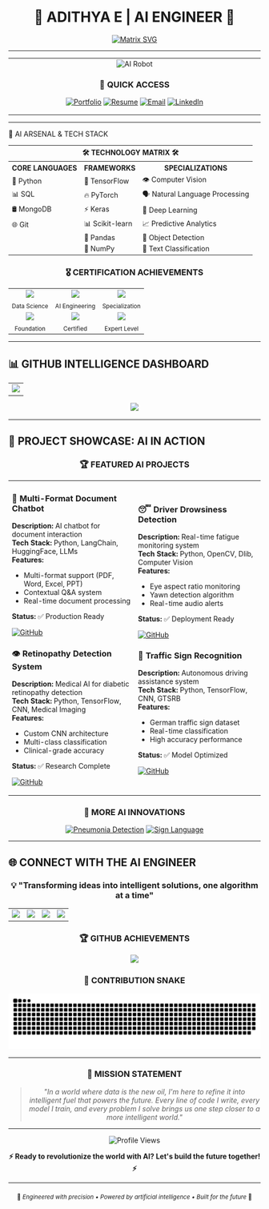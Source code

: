 <div align="center">

# 🤖 ADITHYA E | AI ENGINEER 🤖

[![Matrix SVG](https://readme-typing-svg.herokuapp.com?font=Orbitron&weight=700&size=32&duration=2500&pause=800&color=00FF41&center=true&vCenter=true&width=1000&lines=System.out.println(%22Welcome+to+the+Matrix%22);AI+Engineer+%7C+Machine+Learning+Specialist;Building+Intelligent+Systems+Since+2020;def+create_future():+return+AI())](https://git.io/typing-svg)

</div>

---

<table>
<tr>
<td align="center" width="50%">

<img src="https://media.giphy.com/media/L1R1tvI9svkIWwpVYr/giphy.gif" width="300" height="300" alt="AI Robot"/>

### 🚀 **QUICK ACCESS**

[![Portfolio](https://img.shields.io/badge/🌍_Portfolio-Live_Demo-FF6B35?style=for-the-badge&logo=firefox&logoColor=white)](https://adithya-5134.github.io/)
[![Resume](https://img.shields.io/badge/📋_Resume-Download-F7931E?style=for-the-badge&logo=adobeacrobatreader&logoColor=white)](https://drive.google.com/file/d/1G1otXng68KygUUf5XDcI423iVJYu5Tvh/view?usp=drive_link)
[![Email](https://img.shields.io/badge/📧_Email-Contact-EA4335?style=for-the-badge&logo=gmail&logoColor=white)]([mailto:ecadithya12@gmail.com](https://mail.google.com/mail/?view=cm&to=ecadithya12@gmail.com))
[![LinkedIn](https://img.shields.io/badge/💼_LinkedIn-Connect-0A66C2?style=for-the-badge&logo=linkedin&logoColor=white)](https://www.linkedin.com/in/adithya-e-846b66274)

</td>
</tr>
</table>

---

🧠 AI ARSENAL & TECH STACK
<div align="center">
<table align="center" width="80%">
<tr>
<th colspan="3">🛠️ TECHNOLOGY MATRIX 🛠️</th>
</tr>
<tr>
<th>CORE LANGUAGES</th>
<th>FRAMEWORKS</th>
<th>SPECIALIZATIONS</th>
</tr>
<tr>
<td>🐍 Python</td>
<td>🧠 TensorFlow</td>
<td>👁️ Computer Vision</td>
</tr>
<tr>
<td>📊 SQL</td>
<td>🔥 PyTorch</td>
<td>🗣️ Natural Language Processing</td>
</tr>
<tr>
<td>🛢️ MongoDB</td>
<td>⚡ Keras</td>
<td>🤖 Deep Learning</td>
</tr>
<tr>
<td>🌐 Git</td>
<td>📊 Scikit-learn</td>
<td>📈 Predictive Analytics</td>
</tr>
<tr>
<td></td>
<td>🐼 Pandas</td>
<td>🎯 Object Detection</td>
</tr>
<tr>
<td></td>
<td>🔢 NumPy</td>
<td>📝 Text Classification</td>
</tr>
</table>

### 🎖️ **CERTIFICATION ACHIEVEMENTS**

<table align="center">
<tr>
<td align="center">
<img src="https://img.shields.io/badge/DataMites-CDS_Certified-FF6B35?style=for-the-badge&logo=databricks&logoColor=white"/>
<br><sub>Data Science</sub>
</td>
<td align="center">
<img src="https://img.shields.io/badge/DataMites-AI_Expert-00D4AA?style=for-the-badge&logo=tensorflow&logoColor=white"/>
<br><sub>AI Engineering</sub>
</td>
<td align="center">
<img src="https://img.shields.io/badge/IBM-AI_Engineering-1261FE?style=for-the-badge&logo=ibm&logoColor=white"/>
<br><sub>Specialization</sub>
</td>
</tr>
<tr>
<td align="center">
<img src="https://img.shields.io/badge/IABAC-Foundation_CDS-F7931E?style=for-the-badge&logo=certificate&logoColor=white"/>
<br><sub>Foundation</sub>
</td>
<td align="center">
<img src="https://img.shields.io/badge/IABAC-Data_Scientist-EA4335?style=for-the-badge&logo=python&logoColor=white"/>
<br><sub>Certified</sub>
</td>
<td align="center">
<img src="https://img.shields.io/badge/IABAC-AI_Expert-00D9FF?style=for-the-badge&logo=brain&logoColor=white"/>
<br><sub>Expert Level</sub>
</td>
</tr>
</table>

</div>

---

## 📊 **GITHUB INTELLIGENCE DASHBOARD**

<div align="center">

<table>
<tr>
<td align="center">
<img height="200em" src="https://github-readme-stats.vercel.app/api/top-langs/?username=Adithya-5134&layout=compact&theme=synthwave&hide_border=true&bg_color=0D1117&title_color=00FF41&text_color=FFFFFF"/>
</td>
</tr>
</table>

<img src="https://github-readme-streak-stats.herokuapp.com/?user=Adithya-5134&theme=synthwave&hide_border=true&background=0D1117&stroke=00FF41&ring=FF6B35&fire=00D9FF&currStreakNum=FFFFFF&sideNums=FFFFFF&currStreakLabel=00FF41&sideLabels=FF6B35" />

</div>

---

## 🚀 **PROJECT SHOWCASE: AI IN ACTION**

<div align="center">

### 🏆 **FEATURED AI PROJECTS**

</div>

<table>
<tr>
<td width="50%">

### 🤖 **Multi-Format Document Chatbot**
**Description:** AI chatbot for document interaction  
**Tech Stack:** Python, LangChain, HuggingFace, LLMs  
**Features:**
- Multi-format support (PDF, Word, Excel, PPT)
- Contextual Q&A system
- Real-time document processing

**Status:** ✅ Production Ready

[![GitHub](https://img.shields.io/badge/GitHub-Code-181717?style=flat&logo=github)](https://github.com/Adithya-5134/Multi-Format-Doc-Chat)

### 👁️ **Retinopathy Detection System**
**Description:** Medical AI for diabetic retinopathy detection  
**Tech Stack:** Python, TensorFlow, CNN, Medical Imaging  
**Features:**
- Custom CNN architecture
- Multi-class classification
- Clinical-grade accuracy

**Status:** ✅ Research Complete

[![GitHub](https://img.shields.io/badge/GitHub-Code-181717?style=flat&logo=github)](https://github.com/Adithya-5134/Retinopathy-Detection)

</td>
<td width="50%">

### 😴 **Driver Drowsiness Detection**
**Description:** Real-time fatigue monitoring system  
**Tech Stack:** Python, OpenCV, Dlib, Computer Vision  
**Features:**
- Eye aspect ratio monitoring
- Yawn detection algorithm
- Real-time audio alerts

**Status:** ✅ Deployment Ready

[![GitHub](https://img.shields.io/badge/GitHub-Code-181717?style=flat&logo=github)](https://github.com/Adithya-5134/Driver-Drowsiness-Detection)

### 🚦 **Traffic Sign Recognition**
**Description:** Autonomous driving assistance system  
**Tech Stack:** Python, TensorFlow, CNN, GTSRB  
**Features:**
- German traffic sign dataset
- Real-time classification
- High accuracy performance

**Status:** ✅ Model Optimized

[![GitHub](https://img.shields.io/badge/GitHub-Code-181717?style=flat&logo=github)](https://github.com/Adithya-5134/Traffic-Sign-Detection)

</td>
</tr>
</table>

<div align="center">

### 🔬 **MORE AI INNOVATIONS**

[![Pneumonia Detection](https://img.shields.io/badge/🫁_Pneumonia_Detection-Medical_AI-FF6B35?style=for-the-badge)](https://github.com/Adithya-5134/Pneumonia-Detection)
[![Sign Language](https://img.shields.io/badge/🤟_Indian_Sign_Language-Accessibility_AI-00D4AA?style=for-the-badge)](https://github.com/Adithya-5134/Indian-Sign_language-Detection)

</div>

---



## 🌐 **CONNECT WITH THE AI ENGINEER**

<div align="center">

### 💡 **"Transforming ideas into intelligent solutions, one algorithm at a time"**

<table>
<tr>
<td align="center">
<a href="mailto:ecadithya12@gmail.com">
<img src="https://img.shields.io/badge/📧_Email-Let's_Collaborate-EA4335?style=for-the-badge&logo=gmail&logoColor=white"/>
</a>
</td>
<td align="center">
<a href="https://www.linkedin.com/in/adithya-e-846b66274">
<img src="https://img.shields.io/badge/💼_LinkedIn-Professional_Network-0A66C2?style=for-the-badge&logo=linkedin&logoColor=white"/>
</a>
</td>
<td align="center">
<a href="https://github.com/Adithya-5134">
<img src="https://img.shields.io/badge/💻_GitHub-Code_Repository-181717?style=for-the-badge&logo=github&logoColor=white"/>
</a>
</td>
<td align="center">
<a href="tel:+919840530457">
<img src="https://img.shields.io/badge/📱_Phone-Direct_Contact-25D366?style=for-the-badge&logo=whatsapp&logoColor=white"/>
</a>
</td>
</tr>
</table>

### 🏆 **GITHUB ACHIEVEMENTS**

<img src="https://github-profile-trophy.vercel.app/?username=Adithya-5134&theme=synthwave&no-frame=true&no-bg=true&margin-w=4&row=1&column=8" />

### 🐍 **CONTRIBUTION SNAKE**
<img src="https://raw.githubusercontent.com/platane/snk/output/github-contribution-grid-snake-dark.svg" alt="Snake Game" />

</div>

---

<div align="center">

### 🚀 **MISSION STATEMENT**

> *"In a world where data is the new oil, I'm here to refine it into intelligent fuel that powers the future. Every line of code I write, every model I train, and every problem I solve brings us one step closer to a more intelligent world."*

---

<img src="https://komarev.com/ghpvc/?username=Adithya-5134&label=AI%20Systems%20Accessed&color=00FF41&style=for-the-badge" alt="Profile Views" />

**⚡ Ready to revolutionize the world with AI? Let's build the future together! ⚡**

---

<sub>🤖 *Engineered with precision • Powered by artificial intelligence • Built for the future* 🤖</sub>

</div>
